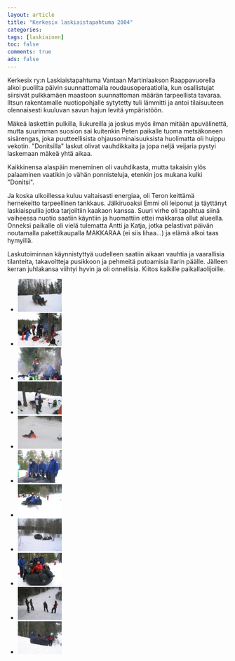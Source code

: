```yaml
---
layout: article 
title: "Kerkesix laskiaistapahtuma 2004" 
categories: 
tags: [laskiainen]
toc: false 
comments: true 
ads: false 
---
```


Kerkesix ry:n Laskiaistapahtuma Vantaan Martinlaakson Raappavuorella
alkoi puolilta päivin suunnattomalla roudausoperaatiolla, kun
osallistujat siirsivät pulkkamäen maastoon suunnattoman määrän
tarpeellista tavaraa. Iltsun rakentamalle nuotiopohjalle sytytetty tuli
lämmitti ja antoi tilaisuuteen olennaisesti kuuluvan savun hajun levitä
ympäristöön.

Mäkeä laskettiin pulkilla, liukureilla ja joskus myös ilman mitään
apuvälinettä, mutta suurimman suosion sai kuitenkin Peten paikalle tuoma
metsäkoneen sisärengas, joka puutteellisista ohjausominaisuuksista
huolimatta oli huippu vekotin. "Donitsilla" laskut olivat vauhdikkaita
ja jopa neljä veijaria pystyi laskemaan mäkeä yhtä aikaa.

Kaikkinensa alaspäin meneminen oli vauhdikasta, mutta takaisin ylös
palaaminen vaatikin jo vähän ponnisteluja, etenkin jos mukana kulki
"Donitsi".

Ja koska ulkoillessa kuluu valtaisasti energiaa, oli Teron keittämä
hernekeitto tarpeellinen tankkaus. Jälkiruoaksi Emmi oli leiponut ja
täyttänyt laskiaispullia jotka tarjoiltiin kaakaon kanssa. Suuri virhe
oli tapahtua siinä vaiheessa nuotio saatiin käyntiin ja huomattiin ettei
makkaraa ollut alueella. Onneksi paikalle oli vielä tulematta Antti ja
Katja, jotka pelastivat päivän noutamalla pakettikaupalla MAKKARAA (ei
siis lihaa...) ja elämä alkoi taas hymyillä.

Laskutoiminnan käynnistyttyä uudelleen saatiin aikaan vauhtia ja
vaarallisia tilanteita, takavoltteja pusikkoon ja pehmeitä putoamisia
Ilarin päälle. Jälleen kerran juhlakansa viihtyi hyvin ja oli
onnellisia. Kiitos kaikille paikallaolijoille.

<div class="th-grid image-gallery" markdown="1">

-   [![](/images/laskiainen-2004/Thumbnails/Laskiainen01b.jpg)](/images/laskiainen-2004/Laskiainen01b.jpg)
-   [![](/images/laskiainen-2004/Thumbnails/Laskiainen02b.jpg)](/images/laskiainen-2004/Laskiainen02b.jpg)
-   [![](/images/laskiainen-2004/Thumbnails/Laskiainen03b.jpg)](/images/laskiainen-2004/Laskiainen03b.jpg)
-   [![](/images/laskiainen-2004/Thumbnails/Laskiainen04b.jpg)](/images/laskiainen-2004/Laskiainen04b.jpg)
-   [![](/images/laskiainen-2004/Thumbnails/Laskiainen05b.jpg)](/images/laskiainen-2004/Laskiainen05b.jpg)
-   [![](/images/laskiainen-2004/Thumbnails/Laskiainen06b.jpg)](/images/laskiainen-2004/Laskiainen06b.jpg)
-   [![](/images/laskiainen-2004/Thumbnails/Laskiainen07b.jpg)](/images/laskiainen-2004/Laskiainen07b.jpg)
-   [![](/images/laskiainen-2004/Thumbnails/Laskiainen08b.jpg)](/images/laskiainen-2004/Laskiainen08b.jpg)
-   [![](/images/laskiainen-2004/Thumbnails/Laskiainen09b.jpg)](/images/laskiainen-2004/Laskiainen09b.jpg)
-   [![](/images/laskiainen-2004/Thumbnails/Laskiainen10b.jpg)](/images/laskiainen-2004/Laskiainen10b.jpg)
-   [![](/images/laskiainen-2004/Thumbnails/Laskiainen11b.jpg)](/images/laskiainen-2004/Laskiainen11b.jpg)

</div>
